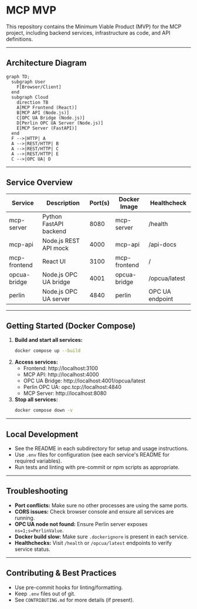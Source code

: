 # MCP MVP

This repository contains the Minimum Viable Product (MVP) for the MCP project, including backend services, infrastructure as code, and API definitions.

---

## Architecture Diagram

```mermaid
graph TD;
  subgraph User
    F[Browser/Client]
  end
  subgraph Cloud
    direction TB
    A[MCP Frontend (React)]
    B[MCP API (Node.js)]
    C[OPC UA Bridge (Node.js)]
    D[Perlin OPC UA Server (Node.js)]
    E[MCP Server (FastAPI)]
  end
  F -->|HTTP| A
  A -->|REST/HTTP| B
  A -->|REST/HTTP| C
  A -->|REST/HTTP| E
  C -->|OPC UA| D
```

---

## Service Overview

| Service         | Description                | Port(s) | Docker Image         | Healthcheck         |
|----------------|---------------------------|---------|----------------------|---------------------|
| mcp-server     | Python FastAPI backend     | 8080    | mcp-server           | /health             |
| mcp-api        | Node.js REST API mock      | 4000    | mcp-api              | /api-docs           |
| mcp-frontend   | React UI                   | 3100    | mcp-frontend         | /                   |
| opcua-bridge   | Node.js OPC UA bridge      | 4001    | opcua-bridge         | /opcua/latest       |
| perlin         | Node.js OPC UA server      | 4840    | perlin               | OPC UA endpoint     |

---

## Getting Started (Docker Compose)

1. **Build and start all services:**
   ```sh
   docker compose up --build
   ```
2. **Access services:**
   - Frontend: http://localhost:3100
   - MCP API: http://localhost:4000
   - OPC UA Bridge: http://localhost:4001/opcua/latest
   - Perlin OPC UA: opc.tcp://localhost:4840
   - MCP Server: http://localhost:8080
3. **Stop all services:**
   ```sh
   docker compose down -v
   ```

---

## Local Development
- See the README in each subdirectory for setup and usage instructions.
- Use `.env` files for configuration (see each service's README for required variables).
- Run tests and linting with pre-commit or npm scripts as appropriate.

---

## Troubleshooting
- **Port conflicts:** Make sure no other processes are using the same ports.
- **CORS issues:** Check browser console and ensure all services are running.
- **OPC UA node not found:** Ensure Perlin server exposes `ns=1;s=PerlinValue`.
- **Docker build slow:** Make sure `.dockerignore` is present in each service.
- **Healthchecks:** Visit `/health` or `/opcua/latest` endpoints to verify service status.

---

## Contributing & Best Practices
- Use pre-commit hooks for linting/formatting.
- Keep `.env` files out of git.
- See `CONTRIBUTING.md` for more details (if present).